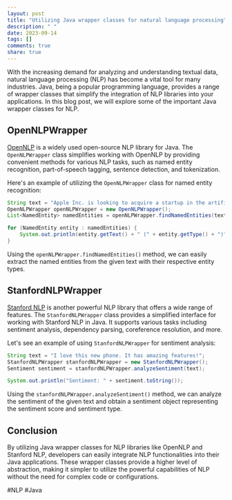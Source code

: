 ```yaml
---
layout: post
title: "Utilizing Java wrapper classes for natural language processing"
description: " "
date: 2023-09-14
tags: []
comments: true
share: true
---
```


With the increasing demand for analyzing and understanding textual data, natural language processing (NLP) has become a vital tool for many industries. Java, being a popular programming language, provides a range of wrapper classes that simplify the integration of NLP libraries into your applications. In this blog post, we will explore some of the important Java wrapper classes for NLP.

## OpenNLPWrapper

[OpenNLP](https://opennlp.apache.org/) is a widely used open-source NLP library for Java. The `OpenNLPWrapper` class simplifies working with OpenNLP by providing convenient methods for various NLP tasks, such as named entity recognition, part-of-speech tagging, sentence detection, and tokenization.

Here's an example of utilizing the `OpenNLPWrapper` class for named entity recognition:

```java
String text = "Apple Inc. is looking to acquire a startup in the artificial intelligence space.";
OpenNLPWrapper openNLPWrapper = new OpenNLPWrapper();
List<NamedEntity> namedEntities = openNLPWrapper.findNamedEntities(text);

for (NamedEntity entity : namedEntities) {
    System.out.println(entity.getText() + " (" + entity.getType() + ")");
}
```
Using the `openNLPWrapper.findNamedEntities()` method, we can easily extract the named entities from the given text with their respective entity types.

## StanfordNLPWrapper

[Stanford NLP](https://stanfordnlp.github.io/) is another powerful NLP library that offers a wide range of features. The `StanfordNLPWrapper` class provides a simplified interface for working with Stanford NLP in Java. It supports various tasks including sentiment analysis, dependency parsing, coreference resolution, and more.

Let's see an example of using `StanfordNLPWrapper` for sentiment analysis:

```java
String text = "I love this new phone. It has amazing features!";
StanfordNLPWrapper stanfordNLPWrapper = new StanfordNLPWrapper();
Sentiment sentiment = stanfordNLPWrapper.analyzeSentiment(text);

System.out.println("Sentiment: " + sentiment.toString());
```
Using the `stanfordNLPWrapper.analyzeSentiment()` method, we can analyze the sentiment of the given text and obtain a sentiment object representing the sentiment score and sentiment type.

## Conclusion

By utilizing Java wrapper classes for NLP libraries like OpenNLP and Stanford NLP, developers can easily integrate NLP functionalities into their Java applications. These wrapper classes provide a higher level of abstraction, making it simpler to utilize the powerful capabilities of NLP without the need for complex code or configurations.

#NLP #Java